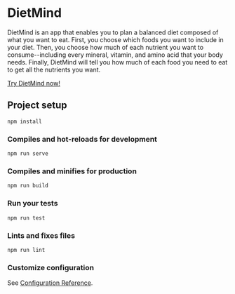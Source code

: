 # DietMind

DietMind is an app that enables you to plan a balanced diet composed of what you want to eat. First, you choose which foods you want to include in your diet. Then, you choose how much of each nutrient you want to consume--including every mineral, vitamin, and amino acid that your body needs. Finally, DietMind will tell you how much of each food you need to eat to get all the nutrients you want.

[Try DietMind now!](https://kurtamohler.github.io/diet-mind-vue/)


## Project setup
```
npm install
```

### Compiles and hot-reloads for development
```
npm run serve
```

### Compiles and minifies for production
```
npm run build
```

### Run your tests
```
npm run test
```

### Lints and fixes files
```
npm run lint
```

### Customize configuration
See [Configuration Reference](https://cli.vuejs.org/config/).
